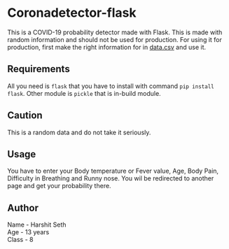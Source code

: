 # Coronadetector-flask
This is a COVID-19 probability detector made with Flask. This is made with random information and should not be used for production. For using it for production, first make the right information for in [data.csv](https://github.com/HarshitSeth-809014/coronadetector-flask/blob/master/data.csv) and use it.

## Requirements
All you need is ```flask``` that you have to install with command ```pip install flask```.
Other module is ```pickle``` that is in-build module.

## Caution
This is a random data and do not take it seriously.

## Usage
You have to enter your Body temperature or Fever value, Age, Body Pain, Difficulty in Breathing and Runny nose. You wil be redirected to another page and get your probability there.

## Author
Name - Harshit Seth\
Age - 13 years\
Class - 8
